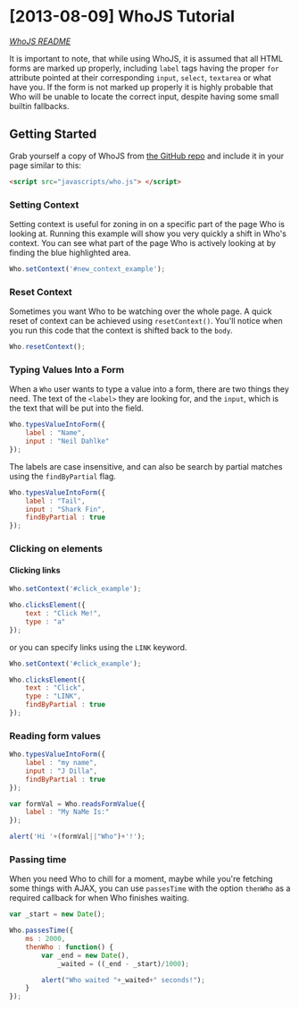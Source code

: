 # [2013-08-09] WhoJS Tutorial

_[WhoJS README](https://github.com/dahlke/whojs/blob/master/README.md)_

It is important to note, that while using WhoJS, it is assumed that all HTML forms are marked up properly, including `label` tags having the proper `for` attribute pointed at their corresponding `input`, `select`, `textarea` or what have you. If the form is not marked up properly it is highly probable that Who will be unable to locate the correct input, despite having some small builtin fallbacks.

## Getting Started

Grab yourself a copy of WhoJS from [the GitHub repo](https://github.com/globusonline/whojs) and include it in your page similar to this:

```html
<script src="javascripts/who.js"> </script>
```

### Setting Context

Setting context is useful for zoning in on a specific part of the page Who is looking at. Running this example will show you very quickly a shift in Who's context. You can see what part of the page Who is actively looking at by finding the blue highlighted area.

```javascript
Who.setContext('#new_context_example');
```

### Reset Context

Sometimes you want Who to be watching over the whole page. A quick reset of context can be achieved using `resetContext()`. You'll notice when you run this code that the context is shifted back to the `body`.

```javascript
Who.resetContext();
```

### Typing Values Into a Form

When a `Who` user wants to type a value into a form, there are two things they need. The text of the `<label>` they are looking for, and the `input`, which is the text that will be put into the field.

```javascript
Who.typesValueIntoForm({
    label : "Name",
    input : "Neil Dahlke"
});
```

The labels are case insensitive, and can also be search by partial matches using the `findByPartial` flag.

```javascript
Who.typesValueIntoForm({
    label : "Tail",
    input : "Shark Fin",
    findByPartial : true
});
```

### Clicking on elements

#### Clicking links

```javascript
Who.setContext('#click_example');

Who.clicksElement({
    text : "Click Me!",
    type : "a"
});
```

or you can specify links using the `LINK` keyword.

```javascript
Who.setContext('#click_example');

Who.clicksElement({
    text : "Click",
    type : "LINK",
    findByPartial : true
});
```

### Reading form values

```javascript
Who.typesValueIntoForm({
    label : "my name",
    input : "J Dilla",
    findByPartial : true
});

var formVal = Who.readsFormValue({
    label : "My NaMe Is:"
});

alert('Hi '+(formVal||"Who")+'!');
```

### Passing time

When you need Who to chill for a moment, maybe while you're fetching some things with AJAX, you can use `passesTime` with the option `thenWho` as a required callback for when Who finishes waiting.

```javascript
var _start = new Date();

Who.passesTime({
    ms : 2000,
    thenWho : function() {
        var _end = new Date(),
            _waited = ((_end - _start)/1000);

        alert("Who waited "+_waited+" seconds!");
    }
});
```

